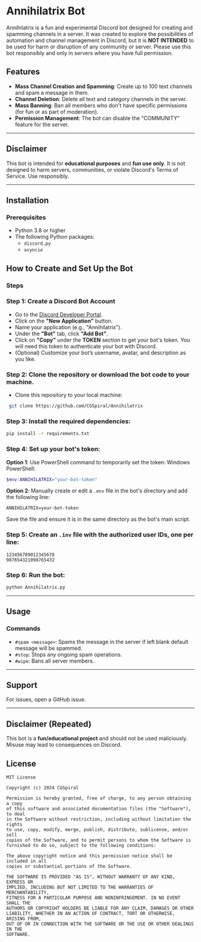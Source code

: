 
# Annihilatrix Bot

Annihilatrix is a fun and experimental Discord bot designed for creating and spamming channels in a server. It was created to explore the possibilities of automation and channel management in Discord, but it is **NOT INTENDED** to be used for harm or disruption of any community or server. Please use this bot responsibly and only in servers where you have full permission.

## Features

- **Mass Channel Creation and Spamming**: Create up to 100 text channels and spam a message in them.
- **Channel Deletion**: Delete all text and category channels in the server.
- **Mass Banning**: Ban all members who don't have specific permissions (for fun or as part of moderation).
- **Permission Management**: The bot can disable the "COMMUNITY" feature for the server.

---

## Disclaimer

This bot is intended for **educational purposes** and **fun use only**. It is not designed to harm servers, communities, or violate Discord's Terms of Service. Use responsibly.

---

## Installation

### Prerequisites

- Python 3.8 or higher
- The following Python packages:
  - `discord.py`
  - `asyncio`

## How to Create and Set Up the Bot

### Steps

### Step 1: Create a Discord Bot Account

- Go to the [Discord Developer Portal](https://discord.com/developers/applications).
- Click on the **"New Application"** button.
- Name your application (e.g., "Annihilatrix").
- Under the **"Bot"** tab, click **"Add Bot"**.
- Click on **"Copy"** under the **TOKEN** section to get your bot's token. You will need this token to authenticate your bot with Discord.
- (Optional) Customize your bot’s username, avatar, and description as you like.

### Step 2: Clone the repository or download the bot code to your machine.
   - Clone this repository to your local machine:
  ```bash
   git clone https://github.com/CGSpiral/Annihilatrix
   ```
### Step 3: Install the required dependencies:

   ```bash
   pip install -r requirements.txt
   ```

### Step 4: Set up your bot's token:

   **Option 1**: Use PowerShell command to temporarily set the token:
   Windows PowerShell:
   ```powershell
   $env:ANNIHILATRIX="your-bot-token"
   ```

   **Option 2**: Manually create or edit a `.env` file in the bot's directory and add the following line:
   ```env
   ANNIHILATRIX=your-bot-token
   ```
   Save the file and ensure it is in the same directory as the bot's main script.
### Step 5: Create an `.inv` file with the authorized user IDs, one per line:

   ```plaintext
   123456789012345678
   987654321098765432
   ```

### Step 6: Run the bot:

   ```bash
   python Annihilatrix.py
   ```

---

## Usage

### Commands

- `#spam <message>`: Spams the message in the server if left blank default message will be spammed.
- `#stop`: Stops any ongoing spam operations.
- `#wipe`: Bans all server members.

---

## Support

For issues, open a GitHub issue.

---

## Disclaimer (Repeated)

This bot is a **fun/educational project** and should not be used maliciously. Misuse may lead to consequences on Discord.

## License

```plaintext
MIT License

Copyright (c) 2024 CGSpiral

Permission is hereby granted, free of charge, to any person obtaining a copy
of this software and associated documentation files (the "Software"), to deal
in the Software without restriction, including without limitation the rights
to use, copy, modify, merge, publish, distribute, sublicense, and/or sell
copies of the Software, and to permit persons to whom the Software is
furnished to do so, subject to the following conditions:

The above copyright notice and this permission notice shall be included in all
copies or substantial portions of the Software.

THE SOFTWARE IS PROVIDED "AS IS", WITHOUT WARRANTY OF ANY KIND, EXPRESS OR
IMPLIED, INCLUDING BUT NOT LIMITED TO THE WARRANTIES OF MERCHANTABILITY,
FITNESS FOR A PARTICULAR PURPOSE AND NONINFRINGEMENT. IN NO EVENT SHALL THE
AUTHORS OR COPYRIGHT HOLDERS BE LIABLE FOR ANY CLAIM, DAMAGES OR OTHER
LIABILITY, WHETHER IN AN ACTION OF CONTRACT, TORT OR OTHERWISE, ARISING FROM,
OUT OF OR IN CONNECTION WITH THE SOFTWARE OR THE USE OR OTHER DEALINGS IN THE
SOFTWARE.
```
